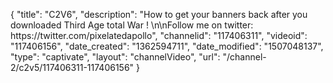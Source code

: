 {
    "title": "C2V6",
    "description": "How to get your banners back after you downloaded Third Age total War ! \n\nFollow me on twitter: https:\/\/twitter.com\/pixelatedapollo",
    "channelid": "117406311",
    "videoid": "117406156",
    "date_created": "1362594711",
    "date_modified": "1507048137",
    "type": "captivate",
    "layout": "channelVideo",
    "url": "\/channel-2\/c2v5\/117406311-117406156"
}